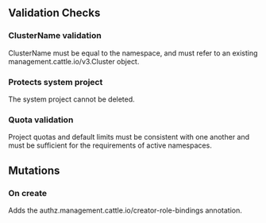 ## Validation Checks

### ClusterName validation

ClusterName must be equal to the namespace, and must refer to an existing management.cattle.io/v3.Cluster object.

### Protects system project

The system project cannot be deleted.

### Quota validation

Project quotas and default limits must be consistent with one another and must be sufficient for the requirements of active namespaces.

## Mutations

### On create

Adds the authz.management.cattle.io/creator-role-bindings annotation.
